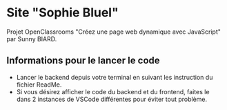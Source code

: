 # Site "Sophie Bluel"

Projet OpenClassrooms "Créez une page web dynamique avec JavaScript" par Sunny BIARD.

## Informations pour le lancer le code

 - Lancer le backend depuis votre terminal en suivant les instruction du fichier ReadMe.
 - Si vous désirez afficher le code du backend et du frontend, faites le dans 2 instances de VSCode différentes pour éviter tout problème.
